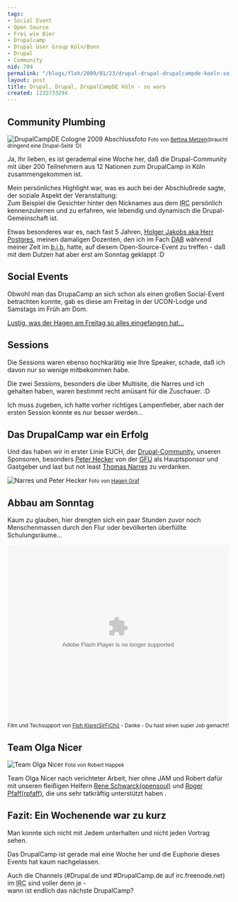 ```yaml
---
tags:
- Social Event
- Open Source
- Frei wie Bier
- Drupalcamp
- Drupal User Group Köln/Bonn
- Drupal
- Community
nid: 704
permalink: "/blogs/floh/2009/01/23/drupal-drupal-drupalcampde-koeln-so-wars.html"
layout: post
title: Drupal, Drupal, DrupalCampDE Köln - so wars
created: 1232733294
---
```

<h2>Community Plumbing</h2>
<img src="/sites/netzaffe.de/files/DrupalCampCologne/Betty/DrupalCampDE-Abschlussfoto500x269.jpg"  alt="DrupalCampDE Cologne 2009 Abschlussfoto"  />
<small>Foto von <a href="http://www.bettinametzen.com">Bettina Metzen</a>(braucht dringend eine Drupal-Seite :D)</small>
<p>Ja, Ihr lieben, es ist gerademal eine Woche her, daß die Drupal-Community mit über 200 Teilnehmern aus 12 Nationen zum DrupalCamp in Köln zusammengekommen ist.</p>
<!--break-->
<p>
Mein persönliches Highlight war, was es auch bei der Abschlußrede sagte, der soziale Aspekt der Veranstaltung:<br />
Zum Beispiel die Gesichter hinter den Nicknames aus dem <acronym title="Internet Relay Chat">IRC</acronym> persönlich kennenzulernen und zu erfahren, wie lebendig und dynamisch die Drupal-Gemeinschaft ist.
</p>
<p>
Etwas besonderes war es, nach fast 5 Jahren, <a href="http://jakobs.com/">Holger Jakobs aka Herr Postgres</a>, meinen damaligen Dozenten, den ich im Fach <acronym title="DAtenBanken">DAB</acronym> während meiner Zeit im <acronym title="Bildungszentrum für informationsverarbeitende Berufe">b.i.b.</acronym> hatte, auf diesem Open-Source-Event zu treffen - daß mit dem Dutzen hat aber erst am Sonntag geklappt :D
</p>


<h2>Social Events</h2>
Obwohl man das DrupaCamp an sich schon als einen großen Social-Event betrachten konnte, gab es diese am Freitag in der UCON-Lodge und Samstags im Früh am Dom.
<p><a href="http://www.flickr.com/photos/hagengraf/3202518659/">Lustig, was der Hagen am Freitag so alles eingefangen hat...</a></p>


<h2>Sessions</h2>
<p>
Die Sessions waren ebenso hochkarätig wie Ihre Speaker, schade, daß ich davon nur so wenige mitbekommen habe.
</p>
<p>
Die zwei Sessions, besonders die über Multisite, die Narres und ich gehalten haben, waren bestimmt recht amüsant für die Zuschauer. :D </p>
<p>Ich muss zugeben, ich hatte vorher richtiges             Lampenfieber, aber nach der ersten Session konnte es nur besser werden...</p>


<h2>Das DrupalCamp war ein Erfolg</h2>
<p>
Und das haben wir in erster Linie EUCH, der <a href="http://www.drupalcenter.de">Drupal-Community</a>,  unseren Sponsoren, besonders <a href="http://www.martinsfeld.de/">Peter Hecker</a> von der <a href="http://www.gfu.net">GFU</a> als Hauptsponsor und Gastgeber und last but not least <a href="http://narres.com">Thomas Narres</a> zu verdanken.
</p>
<img src="/sites/netzaffe.de/files/DrupalCampCologne/Hagen_Graf/narres-und-peter-hecker.jpg" alt="Narres und Peter Hecker" />
<small>Foto von <a href="http://cocoate.com/">Hagen Graf</a></small>


<h2>Abbau am Sonntag</h2>
<p>Kaum zu glauben, hier drengten sich ein paar Stunden zuvor noch Menschenmassen durch den Flur oder bevölkerten überfüllte Schulungsräume...</p>
<embed src="http://blip.tv/play/AeiBBgA" type="application/x-shockwave-flash" width="500" height="400" allowscriptaccess="always" allowfullscreen="true"></embed><small>Film und Techsupport von <a href="http://florian-klare.de">Floh Klare(SirFiChi)</a> - Danke - Du hast einen super Job gemacht!</small>


<h2>Team Olga Nicer</h2>
<img src="/sites/netzaffe.de/files/DrupalCampCologne/Robert_Happek/team-olga-nicer500x333.jpg" alt="Team Olga Nicer" />
<small>Foto von Robert Happek</small>

<p>Team Olga Nicer nach verichteter Arbeit, hier ohne JAM und Robert dafür mit unseren fleißigen Helfern <a href="http://www.opensoul.de">Rene Schwarck(opensoul)</a> und <a href="http://rogerpfaff.de/">Roger Pfaff(rpfaff)</a>, die uns sehr tatkräftig unterstützt haben .</p>


<h2>Fazit: Ein Wochenende war zu kurz</h2>
<p>
Man konnte sich nicht mit Jedem unterhalten und nicht jeden Vortrag sehen.
</p>
<p>
Das DrupalCamp ist gerade mal eine Woche her und die Euphorie dieses Events hat kaum nachgelassen.</p>
<p>
Auch die Channels (#Drupal.de und #DrupalCamp.de auf irc.freenode.net) im <acronym title="Internet Relay Chat">IRC</acronym> sind voller denn je -<br />
wann ist endlich das nächste DrupalCamp?
</p>
